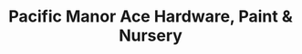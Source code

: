 ---
title: "Pacific Manor Ace Hardware, Paint & Nursery"
url: /pacifica/pacific-manor-ace-hardware-paint-und-nursery/
shop: Eisenwaren
---